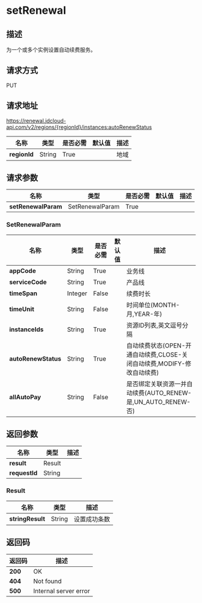 # setRenewal


## 描述
为一个或多个实例设置自动续费服务。

## 请求方式
PUT

## 请求地址
https://renewal.jdcloud-api.com/v2/regions/{regionId}/instances:autoRenewStatus

|名称|类型|是否必需|默认值|描述|
|---|---|---|---|---|
|**regionId**|String|True| |地域|

## 请求参数
|名称|类型|是否必需|默认值|描述|
|---|---|---|---|---|
|**setRenewalParam**|SetRenewalParam|True| | |

### SetRenewalParam
|名称|类型|是否必需|默认值|描述|
|---|---|---|---|---|
|**appCode**|String|True| |业务线|
|**serviceCode**|String|True| |产品线|
|**timeSpan**|Integer|False| |续费时长|
|**timeUnit**|String|False| |时间单位(MONTH-月,YEAR-年)|
|**instanceIds**|String|True| |资源ID列表,英文逗号分隔|
|**autoRenewStatus**|String|True| |自动续费状态(OPEN-开通自动续费,CLOSE-关闭自动续费,MODIFY-修改自动续费)|
|**allAutoPay**|String|False| |是否绑定关联资源一并自动续费(AUTO_RENEW-是,UN_AUTO_RENEW-否)|

## 返回参数
|名称|类型|描述|
|---|---|---|
|**result**|Result| |
|**requestId**|String| |

### Result
|名称|类型|描述|
|---|---|---|
|**stringResult**|String|设置成功条数|

## 返回码
|返回码|描述|
|---|---|
|**200**|OK|
|**404**|Not found|
|**500**|Internal server error|
